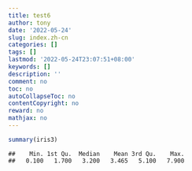 ```yaml
---
title: test6
author: tony
date: '2022-05-24'
slug: index.zh-cn
categories: []
tags: []
lastmod: '2022-05-24T23:07:51+08:00'
keywords: []
description: ''
comment: no
toc: no
autoCollapseToc: no
contentCopyright: no
reward: no
mathjax: no
---
```


<!--more-->

```r
summary(iris3)
```

```
##    Min. 1st Qu.  Median    Mean 3rd Qu.    Max. 
##   0.100   1.700   3.200   3.465   5.100   7.900
```


